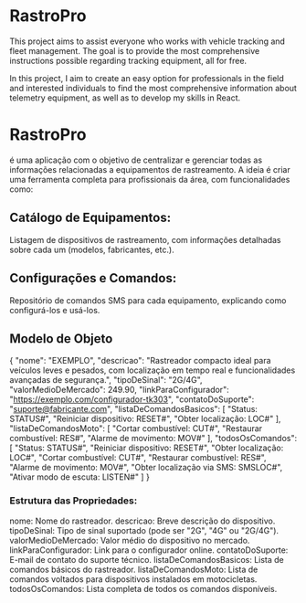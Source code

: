 # RastroPro
This project aims to assist everyone who works with vehicle tracking and fleet management. The goal is to provide the most comprehensive instructions possible regarding tracking equipment, all for free.

In this project, I aim to create an easy option for professionals in the field and interested individuals to find the most comprehensive information about telemetry equipment, as well as to develop my skills in React.


# RastroPro 
é uma aplicação com o objetivo de centralizar e gerenciar todas as informações relacionadas a equipamentos de rastreamento. A ideia é criar uma ferramenta completa para profissionais da área, com funcionalidades como:

## Catálogo de Equipamentos:
Listagem de dispositivos de rastreamento, com informações detalhadas sobre cada um (modelos, fabricantes, etc.).

## Configurações e Comandos:
Repositório de comandos SMS para cada equipamento, explicando como configurá-los e usá-los.


## Modelo de Objeto 
{
  "nome": "EXEMPLO",
  "descricao": "Rastreador compacto ideal para veículos leves e pesados, com localização em tempo real e funcionalidades avançadas de segurança.",
  "tipoDeSinal": "2G/4G",
  "valorMedioDeMercado": 249.90,
  "linkParaConfigurador": "https://exemplo.com/configurador-tk303",
  "contatoDoSuporte": "suporte@fabricante.com",
  "listaDeComandosBasicos": [
    "Status: STATUS#",
    "Reiniciar dispositivo: RESET#",
    "Obter localização: LOC#"
  ],
  "listaDeComandosMoto": [
    "Cortar combustível: CUT#",
    "Restaurar combustível: RES#",
    "Alarme de movimento: MOV#"
  ],
  "todosOsComandos": [
    "Status: STATUS#",
    "Reiniciar dispositivo: RESET#",
    "Obter localização: LOC#",
    "Cortar combustível: CUT#",
    "Restaurar combustível: RES#",
    "Alarme de movimento: MOV#",
    "Obter localização via SMS: SMSLOC#",
    "Ativar modo de escuta: LISTEN#"
  ]
}

### Estrutura das Propriedades:
nome: Nome do rastreador.
descricao: Breve descrição do dispositivo.
tipoDeSinal: Tipo de sinal suportado (pode ser "2G", "4G" ou "2G/4G").
valorMedioDeMercado: Valor médio do dispositivo no mercado.
linkParaConfigurador: Link para o configurador online.
contatoDoSuporte: E-mail de contato do suporte técnico.
listaDeComandosBasicos: Lista de comandos básicos do rastreador.
listaDeComandosMoto: Lista de comandos voltados para dispositivos instalados em motocicletas.
todosOsComandos: Lista completa de todos os comandos disponíveis.
